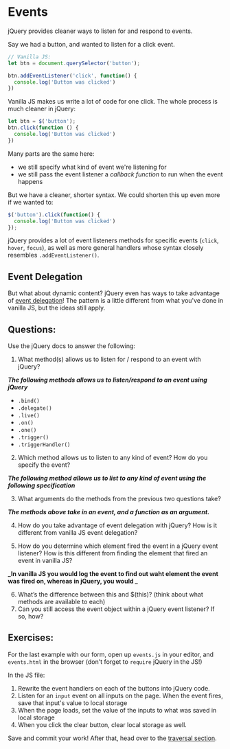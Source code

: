 # Events

jQuery provides cleaner ways to listen for and respond to events.

Say we had a button, and wanted to listen for a click event.

```JavaScript
// Vanilla JS:
let btn = document.querySelector('button');

btn.addEventListener('click', function() {
  console.log('Button was clicked')
})

```

Vanilla JS makes us write a lot of code for one click. The whole process is much cleaner in jQuery:

```JavaScript
let btn = $('button');
btn.click(function () {
  console.log('Button was clicked')
})

```

Many parts are the same here:
- we still specify what kind of event we're listening for
- we still pass the event listener a _callback function_ to run when the event happens

But we have a cleaner, shorter syntax. We could shorten this up even more if we wanted to:

```JavaScript
$('button').click(function() {
  console.log('Button was clicked')
});
```

jQuery provides a lot of event listeners methods for specific events (`click`, `hover`, `focus`), as well as more general handlers whose syntax closely resembles `.addEventListener()`.

## Event Delegation
But what about dynamic content? jQuery even has ways to take advantage of [event delegation](https://learn.jquery.com/events/event-delegation/)! The pattern is a little different from what you've done in vanilla JS, but the ideas still apply.


## Questions:
Use the jQuery docs to answer the following:

1. What method(s) allows us to listen for / respond to an event with jQuery?

**_The following methods allows us to listen/respond to an event using jQuery_**

* `.bind()`
* `.delegate()`
* `.live()`
* `.on()`
* `.one()`
* `.trigger()`
* `.triggerHandler()`

2. Which method allows us to listen to any kind of event? How do you specify the event?

**_The following method allows us to list to any kind of event using the following specification_**

3. What arguments do the methods from the previous two questions take?

**_The methods above take in an event, and a function as an argument._**

4. How do you take advantage of event delegation with jQuery? How is it different from vanilla JS event delegation?


5. How do you determine which element fired the event in a jQuery event listener? How is this different from finding the element that fired an event in vanilla JS?

**_In vanilla JS you would log the event to find out waht element the event was fired on, whereas in jQuery, you would _**

6. What’s the difference between this and $(this)? (think about what methods are available to each)
7. Can you still access the event object within a jQuery event listener? If so, how?

## Exercises:

For the last example with our form, open up `events.js` in your editor, and `events.html` in the browser (don't forget to `require` jQuery in the JS!)

In the JS file:
1. Rewrite the event handlers on each of the buttons into jQuery code.
2. Listen for an `input` event on all inputs on the page. When the event fires, save that input's value to local storage
3. When the page loads, set the value of the inputs to what was saved in local storage
4. When you click the clear button, clear local storage as well.

Save and commit your work! After that, head over to the [traversal section](../part-4-traversal/).
